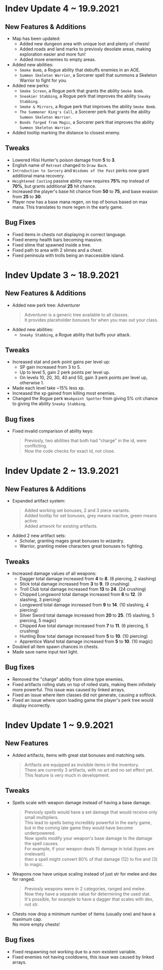 # Indev Update 4 ~ 19.9.2021

## New Features & Additions
  * Map has been updated:
    - Added new dungeon area with unique loot and plenty of chests!
    - Added roads and land marks to previosly desolate areas, making exploration easier and more fun!
    - Added more enemies to empty areas.
  * Added new abilities:
    - ``Smoke Bomb``, a Rogue ability that debuffs enemies in an AOE.
    - ``Summon Skeleton Warrior``, a Sorcerer spell that summons a Skeleton Warrior to fight for you.
  * Added new perks:
    - ``Smoke Screen``, a Rogue perk that grants the ability ``Smoke Bomb``.
    - ``Sneakier Stabbing``, a Rogue perk that improves the ability ``Sneaky Stabbing``.
    - ``Smoke & Mirrors``, a Rogue perk that improves the ability ``Smoke Bomb``.
    - ``The Summoner King's Call``, a Sorcerer perk that grants the ability ``Summon Skeleton Warrior``.
    - ``Bonds forged from Magic``, a Sorcerer perk that improves the ability ``Summon Skeleton Warrior``.
  * Added tooltip marking the distance to closest enemy.
## Tweaks 

  * Lowered Hiisi Hunter's poison damage from **5** to **3**.
  * English name of ``Retreat`` changed to ``Draw Back``.
  * ``Introduction to Sorcery`` and ``Wisdoms of the Past`` perks now grant additional mana recovery.
  * ``Heightened Casting`` passive ability now requires **75%** mp instead of **70%**, but grants additional **25** hit chance.
  * Increased the player's base hit chance from **50** to **75**, and base evasion from **25** to **30**.
  * Player now has a base mana regen, on top of bonus based on max mana. This translates to more regen in the early game.
 
## Bug Fixes

  * Fixed items in chests not displaying in correct language.
  * Fixed enemy health bars becoming massive.
  * Fixed slime that spawned inside a tree.
  * Fixed path to area with 2 slimes and a chest.
  * Fixed peninsula with trolls being an inaccessible island.

# Indev Update 3 ~ 18.9.2021

## New Features & Additions
  * Added new perk tree: Adventurer
    > Adventurer is a generic tree available to all classes.  
    > It provides placeholder bonuses for when you max out your class.
  * Added new abilities:
    - ``Sneaky Stabbing``, a Rogue ability that buffs your attack.

## Tweaks

  * Increased stat and perk point gains per level up:
    - SP gain increased from 3 to 5.
    - Up to level 5, gain 2 perk points per level up.
    - On levels 10, 20, 30, 40 and 50, gain 3 perk points per level up, otherwise 1.
  * Made each level take ~15% less xp.
  * Increased the xp gained from killing most enemies.
  * Changed the Rogue perk ``Weakpoint Spotter`` from giving 5% crit chance to giving the ability ``Sneaky Stabbing``.
  
## Bug fixes

  * Fixed invalid comparison of ability keys:
    > Previosly, two abilities that both had "charge" in the id, were conflicting.  
    > Now the code checks for exact id, not close. 

# Indev Update 2 ~ 13.9.2021

## New Features & Additions
  * Expanded artifact system:
    > Added working set bonuses, 2 and 3 piece variants.  
    > Added tooltip for set bonuses, grey means inactive, green means active.  
    > Added artwork for existing artifacts.  
  * Added 2 new artifact sets:
    - Scholar, granting mages great bonuses to wizardry.
    - Warrior, granting melee characters great bonuses to fighting.

## Tweaks

  * Increased damage values of all weapons:
    - Dagger total damage increased from **4** to **8**. (6 piercing, 2 slashing)
    - Stick total damage increased from **3** to **9**. (9 crushing)
    - Troll Club total damage increased from **13** to **24**. (24 crushing)
    - Chipped Longsword total damage increased from **6** to **12**. (9 slashing, 3 piercing)
    - Longsword total damage increased from **9** to **14**. (10 slashing, 4 piercing)
    - Silver Sword total damage increased from **20** to **25**. (15 slashing, 5 piercing, 5 magic)
    - Chipped Axe total damage increased from **7** to **11**. (6 piercing, 5 crushing)
    - Hunting Bow total damage increased from **5** to **10**. (10 piercing)
    - Apprentice Wand total damage increased from **5** to **10**. (10 magic)
  * Doubled all item spawn chances in chests.
  * Made save name input text light.

## Bug fixes

  * Removed the "charge" ability from slime type enemies.
  * Fixed artifacts rolling stats on top of rolled stats, making them infinitely more powerful. This issue was caused by linked arrays.
  * Fixed an issue where item classes did not generate, causing a softlock.
  * Fixed an issue where upon loading game the player's perk tree would display incorrectly.

# Indev Update 1 ~ 9.9.2021

## New Features

  * Added artifacts, items with great stat bonuses and matching sets.  
    > Artifacts are equipped as invisible items in the inventory.  
    There are currently 3 artifacts, with no art and no set effect yet.  
    This feature is very much in development.
## Tweaks

  * Spells scale with weapon damage instead of having a base damage.
    > Previosly spells would have a set damage that would receive only small multipliers.  
    This lead to spells being incredibly powerful in the early game,  
    but in the coming late game they would have become underpowered.  
    Now spells modify your weapon's base damage to the damage the spell causes.  
    For example, if your weapon deals 15 damage in total (types are irrelevant)  
    then a spell might convert 80% of that damage (12) to fire and (3) to magic.
  * Weapons now have unique scaling instead of just str for melee and dex for ranged.
    > Previosly weapons were in 2 categories, ranged and melee.  
    Now they have a separate value for determining the used stat.  
    It's possible, for example to have a dagger that scales with dex, not str.
  * Chests now drop a minimum number of items (usually one) and have a maximum cap.  
    No more empty chests!

## Bug fixes

  * Fixed respawning not working due to a non-existent variable.
  * Fixed enemies not having cooldowns, this issue was caused by linked arrays.